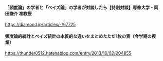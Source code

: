 #### 「頻度論」の学者と「ベイズ論」の学者が対談したら【特別対談】専修大学・岡田謙介 准教授
https://diamond.jp/articles/-/67725

#### 頻度論的統計とベイズ統計の本質的な違いをまとめたただ1枚の表（今学期の授業）
https://thunder0512.hatenablog.com/entry/2013/10/02/204855
